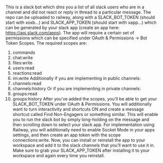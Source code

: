 This is a slack bot which dms you a list of all slack users who are in a channel and did not react or reply in thread to a particular message. The repo can be uploaded to railway, along with a SLACK_BOT_TOKEN (should start with xoxb...) and SLACK_APP_TOKEN (should start with xapp...) which can be generated by your slack app (create an app here: https://api.slack.com/apps). The app will require a certain set of permissions which can be specified under OAuth & Permissions -> Bot Token Scopes. The required scopes are:
1. commands
2. chat:write
3. files:write
4. users:read
5. reactions:read
6. im:write
Additionally if you are implementing in public channels:
7. channels:read
8. channels:history
Or if you are implementing in private channels:
7. groups:read
8. groups:history
After you've added the scopes, you'll be able to get your SLACK_BOT_TOKEN under OAuth & Permissions. You will additionally want to turn interactivity and shortcuts ON and create a message shortcut called Find Non-Engagers or something similar. This will enable you to run the slack bot by simply long-holding on the message and then scrolling down to select your slack app. For implementation using Railway, you will additionally need to enable Socket Mode in your apps settings, and then create an app token with the scope connections:write. Now, you can install or reinstall the app to your workspace and add it to the slack channels that you'll want to use it in. Make sure to grab your SLACK_APP_TOKEN after installing it to your workspace and again every time you reinstall.
